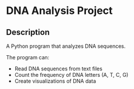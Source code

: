 # DNA Analysis Project

## Description

A Python program that analyzes DNA sequences. 

The program can:

- Read DNA sequences from text files
- Count the frequency of DNA letters (A, T, C, G)
- Create visualizations of DNA data
